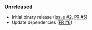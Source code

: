 <!--
    When adding new changelog entries, use [Issue #0] to link to issues and
    [PR #0] to link to pull requests. Then run:

        release-tool update-changelog

    to update the actual links at the bottom of the file.
-->

### Unreleased

* Initial binary release ([Issue #2], [PR #5])
* Update dependencies ([PR #6])

<!-- Do not manually edit the lines below. Use `release-tool update-changelog` to regenerate. -->
[Issue #2]: https://github.com/chenxiaolong/afsr/issues/2
[PR #5]: https://github.com/chenxiaolong/afsr/pull/5
[PR #6]: https://github.com/chenxiaolong/afsr/pull/6
